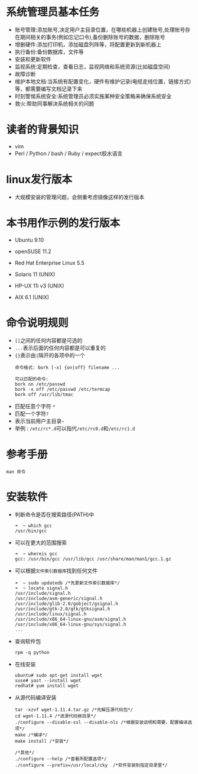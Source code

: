 # 系统管理员基本任务
- 账号管理:添加账号,决定用户主目录位置，在哪些机器上创建账号,处理账号存在期间相关的事务(例如忘记口令),备份删除账号的数据，删除账号
- 增删硬件:添加打印机，添加磁盘列阵等，将配置更新到新机器上
- 执行备份:备份数据库，文件等
- 安装和更新软件
- 监视系统:定期检查，查看日志，监视网络和系统资源(比如磁盘空间)
- 故障诊断
- 维护本地文档:当系统有配置变化，硬件有维护记录(电缆走线位置，链接方式)等，都需要编写文档记录下来
- 时刻警惕系统安全:系统管理员必须实施某种安全策略来确保系统安全
- 救火:帮助同事解决系统相关的问题

# 读者的背景知识
- vim
- Perl / Python / bash / Ruby / expect胶水语言

# linux发行版本
- 大规模安装的管理问题，会侧重考虑镜像这样的发行版本

# 本书用作示例的发行版本
- Ubuntu 9.10
- openSUSE 11.2
- Red Hat Enterprise Linux 5.5

- Solaris 11 (UNIX)
- HP-UX 11i v3 (UNIX)
- AIX 6.1 (UNIX)

# 命令说明规则
- `[]`之间的任何内容都是可选的
- `...`表示后面的任何内容都是可以重复的
- `{}`表示由`|`隔开的各项中的一个
    ```
    命令格式: bork [-x] {on|off} filename ...

    可以匹配的命令:
    bork on /etc/passwd
    bork -x off /etc/passwd /etc/termcap
    bork off /usr/lib/tmac
    ```
- 匹配任意个字符 `*`
- 匹配一个字符`?`
- 表示当前用户主目录`~`
- 举例 : `/etc/rc*.d`可以指代`/etc/rc0.d`和`/etc/rc1.d`

# 参考手册
```
man 命令
```

# 安装软件
- 判断命令是否在搜索路径(PATH)中
    ```
    ➜  ~ which gcc
    /usr/bin/gcc
    ```
- 可以在更大的范围搜索
    ```
    ➜  ~ whereis gcc
    gcc: /usr/bin/gcc /usr/lib/gcc /usr/share/man/man1/gcc.1.gz
    ```
- 可以根据`文件索引数据库`找到任何文件
    ```
    ➜  ~ sudo updatedb /*先更新文件索引数据库*/
    ➜  ~ locate signal.h
    /usr/include/signal.h
    /usr/include/asm-generic/signal.h
    /usr/include/glib-2.0/gobject/gsignal.h
    /usr/include/gtk-2.0/gtk/gtksignal.h
    /usr/include/linux/signal.h
    /usr/include/x86_64-linux-gnu/asm/signal.h
    /usr/include/x86_64-linux-gnu/sys/signal.h
    ...
    ```
- 查询软件包
    ```
    rpm -q python
    ```
- 在线安装
    ```shell
    ubuntu# sudo apt-get install wget
    suse# yast --install wget
    redhat# yum install wget
    ```
- 从源代码编译安装
    ```
    tar -xzvf wget-1.11.4.tar.gz /*先解压源代码包*/
    cd wget-1.11.4 /*进源代码根目录*/
    ./configure --disable-ssl --disable-nls /*根据安装说明和需要，配置编译选项*/
    make /*编译*/
    make install /*安装*/

    /*其他*/
    ./configure --help /*查看所配置选项*/
    ./configure --prefix=/usr/local/cky  /*软件安装到指定目录里*/
    ```
